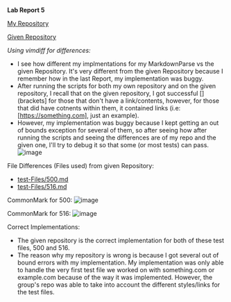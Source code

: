 **Lab Report 5**

[My Repository](https://github.com/evprado849/markdown-parser)

[Given Repository](https://github.com/nidhidhamnani/markdown-parser)


_Using vimdiff for differences:_
* I see how different my implmentations for my MarkdownParse vs the given Repository. It's very different from the given Repository because I remember how in the last Report, my implementation was buggy.
* After running the scripts for both my own repository and on the given repository, I recall that on the given repository, I got successful [] (brackets] for those that don't have a link/contents, however, for those that did have cotnents within them, it contained links (i.e: [https://something.com], just an example).
* However, my implementation was buggy because I kept getting an out of bounds exception for several of them, so after seeing how after running the scripts and seeing the differences are of my repo and the given one, I'll try to debug it so that some (or most tests) can pass.
![image](https://user-images.githubusercontent.com/103149284/171511747-b327c214-e6df-4ef9-b900-8567301b755f.png)

File Differences (Files used) from given Repository:
* [test-Files/500.md](https://github.com/nidhidhamnani/markdown-parser/blob/main/test-files/500.md)
* [test-Files/516.md](https://github.com/nidhidhamnani/markdown-parser/blob/main/test-files/516.md)

CommonMark for 500:
![image](https://user-images.githubusercontent.com/103149284/172223047-eb30ccc0-986b-4ca3-ae8b-413acc9adbc0.png)

CommonMark for 516:
![image](https://user-images.githubusercontent.com/103149284/172223150-56d0e01b-8638-473f-97fb-65f3c1306f3f.png)


Correct Implementations:
* The given repository is the correct implementation for both of these test files, 500 and 516.
* The reason why my repository is wrong is because I got several out of bound errors with my implementation. My implementation was only able to handle the very first test file we worked on with something.com or example.com because of the way it was implemented. However, the group's repo was able to take into account the different styles/links for the test files.
